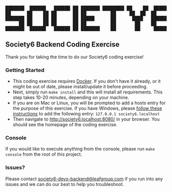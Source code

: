 <pre>
███████  ██████   ██████ ██ ███████ ████████ ██    ██  ██████  
██      ██    ██ ██      ██ ██         ██     ██  ██  ██       
███████ ██    ██ ██      ██ █████      ██      ████   ███████  
     ██ ██    ██ ██      ██ ██         ██       ██    ██    ██ 
███████  ██████   ██████ ██ ███████    ██       ██     ██████   
</pre>

## Society6 Backend Coding Exercise
Thank you for taking the time to do our Society6 coding exercise! 

### Getting Started
 - This coding exercise requires [Docker](https://docs.docker.com/get-docker/). If you don't have it already, or it might be out of date, please install/update it before proceeding.
 - Next, simply run `make install` and this will install all requirements. This step takes 10-20 minutes, depending on your machine.
 - If you are on Mac or Linux, you will be prompted to add a hosts entry for the purpose of this exercise. If you have Windows, please [follow these instructions](https://www.howtogeek.com/howto/27350/beginner-geek-how-to-edit-your-hosts-file/) to add the following entry: `127.0.0.1 society6.localhost`
 - Then navigate to http://society6.localhost:8080/ in your browser. You should see the homepage of the coding exercise.
 
### Console
If you would like to execute anything from the console, please run `make console` from the root of this project.

### Issues?
Please contact [society6-devs-backend@leafgroup.com](mailto:society6-devs-backend@leafgroup.com) if you run into any issues and we can do our best to help you troubleshoot.
